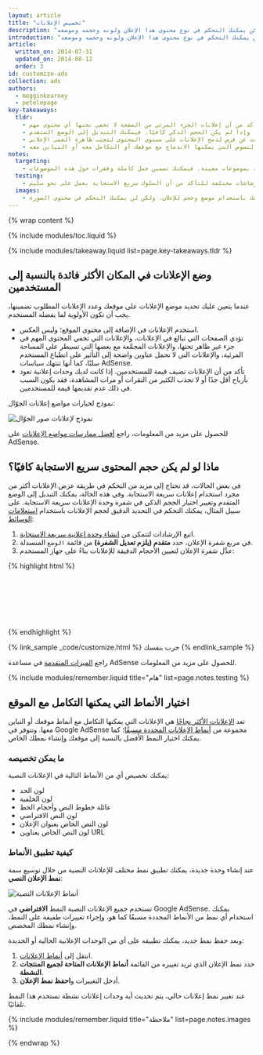 ```yaml
---
layout: article
title: "تخصيص الإعلانات"
description: "يساعد استخدام أفضل إعلانات في تحسين انطباع المستخدم. لا جدل أن محتوى الإعلان الفعلي مصدره الجهات الإعلانية، ولكن يمكنك التحكم في نوع محتوى هذا الإعلان ولونه وحجمه وموضعه."
introduction: "يساعد استخدام أفضل إعلانات في تحسين انطباع المستخدم. لا جدل أن محتوى الإعلان الفعلي مصدره الجهات الإعلانية، ولكن يمكنك التحكم في نوع محتوى هذا الإعلان ولونه وحجمه وموضعه."
article:
  written_on: 2014-07-31
  updated_on: 2014-08-12
  order: 3
id: customize-ads
collection: ads
authors:
  - megginkearney
  - petelepage
key-takeaways:
  tldr: 
    - احرص على عدم وضع الإعلانات في مكان قد يعكِّر انطباع المستخدم على موقعك، وتأكد من أن إعلانات الجزء المرئي من الصفحة لا تخفي تحتها أي محتوى مهم.
    - احرص على استخدام الوحدات الإعلانية سريعة الاستجابة، وإذا لم يكن الحجم الذكي كافيًا، فيمكنك التبديل إلى الوضع المتقدم.
    - ابحث عن فرص لدمج الإعلانات على مستوى المحتوى لتجنب ظاهرة العمى الإعلاني.
    - اختر أنماط النصوص التي يمكنها الاندماج مع موقعك أو التكامل معه أو التباين معه.
notes:
  targeting:
    - يتم توجيه الإعلانات بناءً على محتوى الموقع بشكل عام، وليس بناءً على الكلمات الرئيسية أو الفئات. إذا كنت تريد عرض إعلانات ذات صلة بموضوعات معينة، فيمكنك تضمين جمل كاملة وفقرات حول هذه الموضوعات.
  testing:
    - احرص على اختبار الإعلانات على أجهزة وشاشات مختلفة للتأكد من أن السلوك سريع الاستجابة يعمل على نحو سليم.
  images:
    - يمكن للمعلنين التحكم بشكل كامل في كيفية ظهور الإعلانات المصورة. يمكنك التأثير في أنواع الإعلانات المصورة التي تظهر على موقعك باستخدام موضع وحجم للإعلان، ولكن لن يمكنك التحكم في محتوى الصورة.
---
```


{% wrap content %}

<style type="text/css">
  img.center {
    display: block;
    margin-left: auto;
    margin-right: auto;
  }
</style>

{% include modules/toc.liquid %}

{% include modules/takeaway.liquid list=page.key-takeaways.tldr %}

## وضع الإعلانات في المكان الأكثر فائدة بالنسبة إلى المستخدمين

عندما يتعين عليك تحديد موضع الإعلانات على موقعك وعدد الإعلانات
المطلوب تضمينها، يجب أن تكون الأولوية لما يفضله المستخدم.

* استخدم الإعلانات في الإضافة إلى محتوى الموقع؛ وليس العكس.
* تؤدي الصفحات التي تبالغ في الإعلانات، والإعلانات التي تخفي المحتوى المهم في جزء غير ظاهر تحتها، والإعلانات المجمَّعة مع بعضها التي تسيطر على المساحة المرئية، والإعلانات التي لا تحمل عناوين واضحة إلى التأثير على انطباع المستخدم سلبًا، كما أنها تنتهك سياسات AdSense.
* تأكد من أن الإعلانات تضيف قيمة للمستخدمين. إذا كانت لديك وحدات إعلانية تعود بأرباح أقل جدًا أو لا تجذب الكثير من النقرات أو مرات المشاهدة، فقد يكون السبب في ذلك عدم تقديمها قيمة للمستخدمين.

نموذج لخيارات مواضع إعلانات الجوّال:

<img src="images/mobile_ads_placement.png" class="center" alt="نموذج لإعلانات صور الجوّال">

للحصول على مزيد من المعلومات، راجع 
[أفضل ممارسات مواضع الإعلانات](https://support.google.com/adsense/answer/1282097) على AdSense.


## ماذا لو لم يكن حجم المحتوى سريع الاستجابة كافيًا؟
في بعض الحالات، قد تحتاج إلى مزيد من التحكم في طريقة عرض الإعلانات أكثر من مجرد استخدام إعلانات سريعة الاستجابة.  وفي هذه الحالة، يمكنك التبديل إلى الوضع المتقدم وتغيير اختيار الحجم الذكي في شفرة وحدة الإعلانات سريعة الاستجابة. 
على سبيل المثال، يمكنك التحكم في التحديد الدقيق لحجم الإعلانات باستخدام [استعلامات الوسائط]({{site.fundamentals}}/layouts/rwd-fundamentals/use-media-queries.html):

1. اتبع الإرشادات لتتمكن من [إنشاء وحدة إعلانية سريعة الاستجابة]({{site.fundamentals}}/monetization/ads/include-ads.html#create-ad-units).
2. في مربع شفرة الإعلان، حدد <strong>متقدم (يلزم تعديل الشفرة)</strong> من قائمة `الوضع` المنسدلة.
3. عدِّل شفرة الإعلان لتعيين الأحجام الدقيقة للإعلانات بناءً على جهاز المستخدم:

{% highlight html %}
<style type="text/css">
  .adslot_1 { width: 320px; height: 50px; }
  @media (min-width:500px) { .adslot_1 { width: 468px; height: 60px; } }
  @media (min-width:800px) { .adslot_1 { width: 728px; height: 90px; } }
</style>
<ins class="adsbygoogle adslot_1"
    style="display:block;"
    data-ad-client="ca-pub-1234"
    data-ad-slot="5678"></ins>
<script async src="//pagead2.googlesyndication.com/pagead/js/adsbygoogle.js"></script>
<script>(adsbygoogle = window.adsbygoogle || []).push({});</script>
{% endhighlight %}

{% link_sample _code/customize.html %}
  جرب بنفسك
{% endlink_sample %}

راجع  [الميزات المتقدمة](https://support.google.com/adsense/answer/3543893) في مساعدة AdSense للحصول على مزيد من المعلومات.

{% include modules/remember.liquid title="هام" list=page.notes.testing %}

## اختيار الأنماط التي يمكنها التكامل مع الموقع

تعد [الإعلانات الأكثر نجاحًا](https://support.google.com/adsense/answer/17957) هي الإعلانات التي يمكنها التكامل مع أنماط موقعك أو التباين معها. وتتوفر في Google AdSense مجموعة من [أنماط الإعلانات المحددة مسبقًا](https://support.google.com/adsense/answer/6002585)؛ كما يمكنك اختيار النمط الأفضل بالنسبة إلى موقعك وإنشاء نمطك الخاص.

### ما يمكن تخصيصه

يمكنك تخصيص أي من الأنماط التالية في الإعلانات النصية:

* لون الحد
* لون الخلفية
* عائلة خطوط النص وأحجام الخط
* لون النص الافتراضي
* لون النص الخاص بعنوان الإعلان
* لون النص الخاص بعناوين URL

### كيفية تطبيق الأنماط

عند إنشاء وحدة جديدة، يمكنك تطبيق نمط مختلف للإعلانات النصية من خلال توسيع سمة <strong>نمط الإعلان النصي</strong>:

<img src="images/customize.png" class="center" alt="أنماط الإعلانات النصية">

تستخدم جميع الإعلانات النصية النمط <strong>الافتراضي</strong> في Google AdSense.  يمكنك استخدام أي نمط من الأنماط المحددة مسبقًا كما هو، وإجراء تغييرات طفيفة على النمط، وإنشاء نمطك المخصص.

وبعد حفظ نمط جديد، يمكنك تطبيقه على أي من الوحدات الإعلانية الحالية أو 
الجديدة:

1. انتقل إلى [أنماط الإعلانات](https://www.google.com/adsense/app#myads-springboard/view=AD_STYLES).
2. حدد نمط الإعلان الذي تريد تغييره من القائمة <strong>أنماط الإعلانات المتاحة لجميع المنتجات النشطة</strong>.
3. أدخل التغييرات و<strong>احفظ نمط الإعلان</strong>.

عند تغيير نمط إعلانات حالي، يتم تحديث أية وحدات إعلانات نشطة تستخدم هذا النمط تلقائيًا.

{% include modules/remember.liquid title="ملاحظة" list=page.notes.images %}

{% endwrap %}

